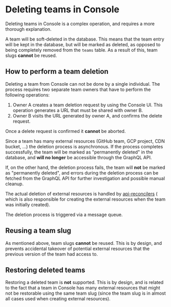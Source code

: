 # Deleting teams in Console

Deleting teams in Console is a complex operation, and requires a more thorough explanation.

A team will be soft-deleted in the database. This means that the team entry will be kept in the database, but will be 
marked as deleted, as opposed to being completely removed from the `teams` table. As a result of this, team slugs 
**cannot** be reused.

## How to perform a team deletion

Deleting a team from Console can not be done by a single individual. The process requires two separate team owners that 
have to perform the following operations:

1) Owner A creates a team deletion request by using the Console UI. This operation generates a URL that must be shared
with owner B.
2) Owner B visits the URL generated by owner A, and confirms the delete request.

Once a delete request is confirmed it **cannot** be aborted.

Since a team has many external resources (GitHub team, GCP project, CDN bucket, ...) the deletion process is 
asynchronous. If the process completes successfully, the team will be marked as "permanently deleted" in the database,
and **will no longer** be accessible through the GraphQL API. 

If, on the other hand, the deletion process fails, the team will **not** be marked as "permanently deleted", and errors 
during the deletion process can be fetched from the GraphQL API for further investigation and possible manual cleanup.

The actual deletion of external resources is handled by [api-reconcilers](https://github.com/nais/api-reconcilers) (
which is also responsible for creating the external resources when the team was initially created).

The deletion process is triggered via a message queue.

## Reusing a team slug

As mentioned above, team slugs **cannot** be reused. This is by design, and prevents accidental takeover of potential 
external resources that the previous version of the team had access to.

## Restoring deleted teams

Restoring a deleted team is **not** supported. This is by design, and is related to the fact that a team
in Console has many external resources that might not be restorable using the same team slug (since the team slug is in
almost all cases used when creating external resources).
